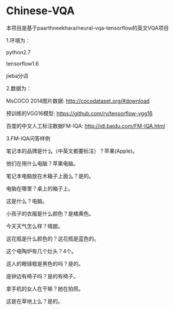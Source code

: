 # Chinese-VQA
本项目是基于paarthneekhara/neural-vqa-tensorflow的英文VQA项目


1.环境为：

  python2.7

  tensorflow1.6

  jieba分词


2.数据为：

  MsCOCO 2014图片数据: http://cocodataset.org/#download

  预训练的VGG16模型: https://github.com/ry/tensorflow-vgg16

  百度的中文人工标注数据FM-IQA: http://idl.baidu.com/FM-IQA.html
  

3.FM-IQA问答样例


  笔记本的品牌是什么（中英文都要标注）？苹果(Apple)。

  他们在用什么电脑？苹果电脑。

  笔记本电脑放在木箱子上面么？是的。

  电脑在哪里？桌上的箱子上。

  这是什么？电脑。

  小孩子的衣服是什么颜色？是橘黄色。

  今天天气怎么样？晴朗。

  这花瓶是什么颜色的？这花瓶是蓝色的。

  这个电陶炉有几个灶头？4个。
  
  这人的眼镜框是黑色的吗？是的。
  
  座钟边有椅子吗？是的有椅子。
  
  拿手机的女人在干嘛？她在拍照。

  这是在草地上么？是的。
